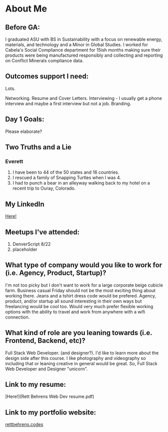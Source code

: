 # About Me

## Before GA:

I graduated ASU with BS in Sustainability with a focus on renewable energy, materials, and technology and a Minor in Global Studies. I worked for Cabela's Social Compliance department for 15ish months making sure their products were being manufactured responsibly and collecting and reporting on Conflict Minerals compliance data.

## Outcomes support I need:

Lots.

Networking.
Resume and Cover Letters.
Interviewing - I usually get a phone interview and maybe a first interview but not a job. 
Branding.

## Day 1 Goals:

Please elaborate?

## Two Truths and a Lie

### Everett
1. I have been to 44 of the 50 states and 16 countries.
2. I rescued a family of Snapping Turtles when I was 4.
3. I had to punch a bear in an alleyway walking back to my hotel on a recent trip to Ouray, Colorado.

## My LinkedIn
[Here!](https://www.linkedin.com/in/everettbehrens)

## Meetups I've attended:
1. DenverScript 8/22
2. placeholder

## What type of company would you like to work for (i.e. Agency, Product, Startup)?
I'm not too picky but I don't want to work for a large corporate beige cubicle farm. Business casual Friday should not be the most exciting thing about working there. Jeans and a tshirt dress code would be prefered. Agency, product, and/or startup all sound interesting in their own ways but freelancing would be cool too. Would very much prefer flexible working options with the ability to travel and work from anywhere with a wifi connection. 

## What kind of role are you leaning towards (i.e. Frontend, Backend, etc)?
Full Stack Web Developer. (and designer?). I'd like to learn more about the design side after this course. I like photography and videography so including that or leaning creative in general would be great. So, Full Stack Web Developer and Designer "unicorn".

## Link to my resume: 
[Here!](Rett Behrens Web Dev resume.pdf)

## Link to my portfolio website: 
[rettbehrens.codes](http://rettbehrens.codes)
